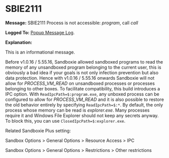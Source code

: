 # SBIE2111


**Message:** SBIE2111 Process is not accessible: _program_, call _call_

**Logged To:** [Popup Message Log](PopupMessageLog.md).

**Explanation:**

This is an informational message.

Before v1.0.16 / 5.55.16, Sandboxie allowed sandboxed programs to read the memory of any unsandboxed program belonging to the current user, this is obviously a bad idea if your goals is not only infection prevention but also data protection. Hence with v1.0.16 / 5.55.16 onwards Sandboxie will not allow for _PROCESS_VM_READ_ on unsandboxed processes or processes belonging to other boxes.
To facilitate compatibility, this build introduces a IPC option. With `ReadIpcPath=$:program.exe`, any unboxed process can be configured to allow for _PROCESS_VM_READ_ and it is also possible to restore the old behavior entirely by specifying `ReadIpcPath=$:*`.
By default, the only process whose memory can be read is _explorer.exe_. Many processes require it and Windows File Explorer should not keep any secrets anyway. To block this, you can use `ClosedIpcPath=$:explorer.exe`.

Related Sandboxie Plus setting:

Sandbox Options > General Options > Resource Access > IPC

Sandbox Options > General Options > Restrictions > Other restrictions
